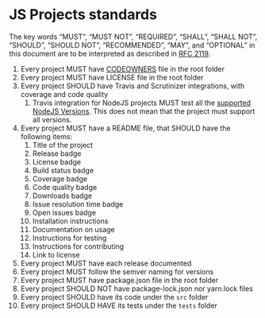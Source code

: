# JS Projects standards

The key words “MUST”, “MUST NOT”, “REQUIRED”, “SHALL”, “SHALL NOT”, “SHOULD”, “SHOULD NOT”, “RECOMMENDED”, “MAY”, and “OPTIONAL” in this document are to be interpreted as described in [RFC 2119](https://tools.ietf.org/html/rfc2119).

1. Every project MUST have [CODEOWNERS](https://help.github.com/en/articles/about-code-owners) file in the root folder
1. Every project MUST have LICENSE file in the root folder
1. Every project SHOULD have Travis and Scrutinizer integrations, with coverage and code quality
   1. Travis integration for NodeJS projects MUST test all the [supported NodeJS Versions](https://nodejs.org/en/about/releases/). This does not mean that the project must support all versions.
1. Every project MUST have a README file, that SHOULD have the following items:
   1. Title of the project
   1. Release badge
   1. License badge
   1. Build status badge
   1. Coverage badge
   1. Code quality badge
   1. Downloads badge
   1. Issue resolution time badge
   1. Open issues badge
   1. Installation instructions
   1. Documentation on usage
   1. Instructions for testing
   1. Instructions for contributing
   1. Link to license
1. Every project MUST have each release documented
2. Every project MUST follow the semver naming for versions
1. Every project MUST have package.json file in the root folder
1. Every project SHOULD NOT have package-lock.json nor yarn.lock files
1. Every project SHOULD have its code under the `src` folder
1. Every project SHOULD HAVE its tests under the `tests` folder
